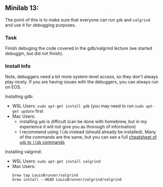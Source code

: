 ## Minilab 13:

The point of this is to make sure that everyone can run `gdb`
and `valgrind` and use it for debugging purposes.

### Task
Finish debuging the code covered in the gdb/valgrind lecture
(we started debuggin, but did not finish).

### Install Info

Note, debuggers need a bit more system-level access, so they don't always
play nicely.  If you are having issues with the debuggers, you can
always run on EOS.

Installing gdb:
* WSL Users: `sudo apt-get install gdb` (you may need to run `sudo apt-get update` first
* Mac Users:
  * installing `gdb` is difficult (can be done with homebrew, but in my experience
    it will not give you as thorough of information)
  * I recommend using `lldb` instead (should already be installed).  Many of the
    commands are the same, but you can see a full [cheatsheet of `gdb` to `lldb`
    commands](https://lldb.llvm.org/use/map.html)

Installing valgrind:
* WSL Users:  `sudo apt-get install valgrind`
* Mac Users:
  ```
  brew tap LouisBrunner/valgrind
  brew install --HEAD LouisBrunner/valgrind/valgrind
  ```

